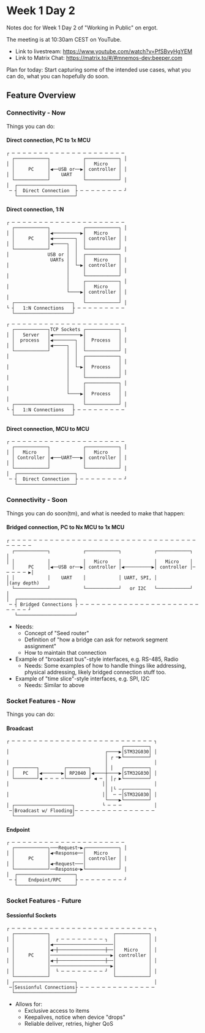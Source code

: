 # Week 1 Day 2

Notes doc for Week 1 Day 2 of "Working in Public" on ergot.

The meeting is at 10:30am CEST on YouTube.

* Link to livestream: <https://www.youtube.com/watch?v=PfSBvyHgYEM>
* Link to Matrix Chat: <https://matrix.to/#/#mnemos-dev:beeper.com>

Plan for today: Start capturing some of the intended use cases, what you can do,
what you can hopefully do soon.

## Feature Overview

### Connectivity - Now

Things you can do:

#### Direct connection, PC to 1x MCU

```text
┌ ─ ─ ─ ─ ─ ─ ─ ─ ─ ─ ─ ─ ─ ─ ─ ─ ─ ─ ─ ─ ─
  ┌────────────┐            ┌────────────┐ │
│ │            │            │   Micro    │
  │     PC     │◀──USB or──▶│ controller │ │
│ │            │    UART    │            │
  └────────────┘            └────────────┘ │
│  ┌─────────────────────┐
 ─ ┤  Direct Connection  ├ ─ ─ ─ ─ ─ ─ ─ ─ ┘
   └─────────────────────┘
```

#### Direct connection, 1:N

```text
┌ ─ ─ ─ ─ ─ ─ ─ ─ ─ ─ ─ ─ ─ ─ ─ ─ ─ ─ ─ ─ ─
  ┌────────────┐            ┌────────────┐ │
│ │            │◀──────────▶│   Micro    │
  │     PC     │◀────────┐  │ controller │ │
│ │            │◀─────┐  │  │            │
  └────────────┘      │  │  └────────────┘ │
│              USB or │  │  ┌────────────┐
                UARTs │  │  │   Micro    │ │
│                     │  └─▶│ controller │
                      │     │            │ │
│                     │     └────────────┘
                      │     ┌────────────┐ │
│                     │     │   Micro    │
                      └────▶│ controller │ │
│                           │            │
  ┌─────────────────────┐   └────────────┘ │
└ ┤   1:N Connections   ├ ─ ─ ─ ─ ─ ─ ─ ─ ─
  └─────────────────────┘
```

```text
┌ ─ ─ ─ ─ ─ ─ ─ ─ ─ ─ ─ ─ ─ ─ ─ ─ ─ ─ ─ ─ ─
  ┌────────────┐TCP Sockets ┌────────────┐ │
│ │   Server   │◀──────────▶│            │
  │  process   │◀────────┐  │  Process   │ │
│ │            │◀─────┐  │  │            │
  └────────────┘      │  │  └────────────┘ │
│                     │  │  ┌────────────┐
                      │  │  │            │ │
│                     │  └─▶│  Process   │
                      │     │            │ │
│                     │     └────────────┘
                      │     ┌────────────┐ │
│                     │     │            │
                      └────▶│  Process   │ │
│                           │            │
  ┌─────────────────────┐   └────────────┘ │
└ ┤   1:N Connections   ├ ─ ─ ─ ─ ─ ─ ─ ─ ─
  └─────────────────────┘
```

#### Direct connection, MCU to MCU

```text
┌ ─ ─ ─ ─ ─ ─ ─ ─ ─ ─ ─ ─ ─ ─ ─ ─ ─ ─ ─ ─ ─
  ┌────────────┐            ┌────────────┐ │
│ │   Micro    │            │   Micro    │
  │ Controller │◀───UART───▶│ controller │ │
│ │            │            │            │
  └────────────┘            └────────────┘ │
│  ┌─────────────────────┐
 ─ ┤  Direct Connection  ├ ─ ─ ─ ─ ─ ─ ─ ─ ┘
   └─────────────────────┘
```

### Connectivity - Soon

Things you can do soon(tm), and what is needed to make that happen:

#### Bridged connection, PC to Nx MCU to 1x MCU

```text
┌ ─ ─ ─ ─ ─ ─ ─ ─ ─ ─ ─ ─ ─ ─ ─ ─ ─ ─ ─ ─ ─ ─ ─ ─ ─ ─ ─ ─ ─ ─ ─ ─ ─ ─ ─ ─ ─ ─ ─
  ┌────────────┐            ┌────────────┐            ┌────────────┐           │
│ │            │            │   Micro    │            │   Micro    │
  │     PC     │◀──USB or──▶│ controller │◀──────────▶│ controller │─ ─ ─ ─ ─ ▶│
│ │            │    UART    │            │ UART, SPI, │            │(any depth)
  └────────────┘            └────────────┘   or I2C   └────────────┘           │
│  ┌─────────────────────┐
 ─ ┤ Bridged Connections ├ ─ ─ ─ ─ ─ ─ ─ ─ ─ ─ ─ ─ ─ ─ ─ ─ ─ ─ ─ ─ ─ ─ ─ ─ ─ ─ ┘
   └─────────────────────┘
```

* Needs:
  * Concept of "Seed router"
  * Definition of "how a bridge can ask for network segment assignment"
  * How to maintain that connection
* Example of "broadcast bus"-style interfaces, e.g. RS-485, Radio
    * Needs: Some examples of how to handle things like addressing, physical
      addressing, likely bridged connection stuff too.
* Example of "time slice"-style interfaces, e.g. SPI, I2C
    * Needs: Similar to above

### Socket Features - Now

Things you can do:

#### Broadcast

```text
┌ ─ ─ ─ ─ ─ ─ ─ ─ ─ ─ ─ ─ ─ ─ ─ ─ ─ ─ ─ ─ ─ ─ ─ ─ ─ ─ ┐
                                          ┌─────────┐
│                                   ┌────▶│STM32G030│ │
                                    │ ┌ ─▶└─────────┘
│                                   │                 │
  ┌────────┐         ┌────────┐     │ │   ┌─────────┐
│ │   PC   │◀───────▶│ RP2040 │◀────┼────▶│STM32G030│ │
  └────────┘◀ ─ ─ ─ ─└────────┘ ◀ ─ │ │┌ ▶└─────────┘
│                                  ││                 │
                                    │ │└ ─┌─────────┐
│                                  ││  ─ ─│STM32G030│ │
                                    └────▶└─────────┘
│ ┌─────────────────────┐          └ ─ ─ ─            │
 ─│Broadcast w/ Flooding│─ ─ ─ ─ ─ ─ ─ ─ ─ ─ ─ ─ ─ ─ ─
  └─────────────────────┘
```

#### Endpoint

```text
┌ ─ ─ ─ ─ ─ ─ ─ ─ ─ ─ ─ ─ ─ ─ ─ ─ ─ ─ ─ ─ ─
  ┌────────────┐───Request─▶┌────────────┐ │
│ │            │◀─Response──│   Micro    │
  │     PC     │            │ controller │ │
│ │            │◀─Request───│            │
  └────────────┘──Response─▶└────────────┘ │
│  ┌─────────────────────┐
 ─ ┤    Endpoint/RPC     ├ ─ ─ ─ ─ ─ ─ ─ ─ ┘
   └─────────────────────┘
```

### Socket Features - Future

#### Sessionful Sockets

```
┌ ─ ─ ─ ─ ─ ─ ─ ─ ─ ─ ─ ─ ─ ─ ─ ─ ─ ─ ─ ─ ─ ─ ─ ─ ─ ─ ┐
  ┌────────────┐                       ┌────────────┐
│ │            │  ┌ ─ ─ ─ ─ ─ ─ ─ ─ ┐  │            │ │
  │            │◀──────────────────────│            │
│ │            │◀─┼─────────────────┼──│   Micro    │ │
  │     PC     │──────────────────────▶│ controller │
│ │            │◀─┼─────────────────┼──│            │ │
  │            │──────────────────────▶│            │
│ │            │  └ ─ ─ ─ ─ ─ ─ ─ ─ ┘  │            │ │
  └────────────┘                       └────────────┘
│ ┌──────────────────────┐                            │
 ─│Sessionful Connections├ ─ ─ ─ ─ ─ ─ ─ ─ ─ ─ ─ ─ ─ ─
  └──────────────────────┘
```

* Allows for:
    * Exclusive access to items
    * Keepalives, notice when device "drops"
    * Reliable deliver, retries, higher QoS
